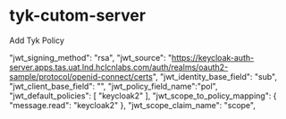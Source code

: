 # tyk-cutom-server
Add Tyk Policy

 "jwt_signing_method": "rsa",
 "jwt_source": "https://keycloak-auth-server.apps.tas.uat.lnd.hclcnlabs.com/auth/realms/oauth2-sample/protocol/openid-connect/certs",
 "jwt_identity_base_field": "sub",
 "jwt_client_base_field": "",
 "jwt_policy_field_name":"pol",
 "jwt_default_policies": [
                        "keycloak2"
  ],
  "jwt_scope_to_policy_mapping": {
      "message.read": "keycloak2"
  },
  "jwt_scope_claim_name": "scope",
